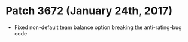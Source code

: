 Patch 3672 (January 24th, 2017)
============================
- Fixed non-default team balance option breaking the anti-rating-bug code

